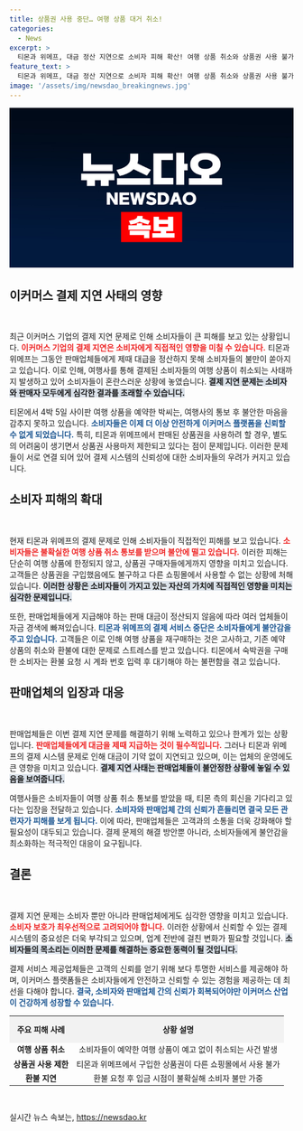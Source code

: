 ```yaml
---
title: 상품권 사용 중단… 여행 상품 대거 취소!
categories:
  - News
excerpt: >
  티몬과 위메프, 대금 정산 지연으로 소비자 피해 확산! 여행 상품 취소와 상품권 사용 불가로 휴가철 혼란 가중. 이커머스 플랫폼의 신뢰가 무너지고 있다. 해법은? 클릭해 확인하세요!
feature_text: >
  티몬과 위메프, 대금 정산 지연으로 소비자 피해 확산! 여행 상품 취소와 상품권 사용 불가로 휴가철 혼란 가중. 이커머스 플랫폼의 신뢰가 무너지고 있다. 해법은? 클릭해 확인하세요!
image: '/assets/img/newsdao_breakingnews.jpg'
---
```


<p><img src="/assets/img/newsdao_breakingnews.jpg" alt="bookingtag 속보" /></p>

<h2 data-ke-size="size26">이커머스 결제 지연 사태의 영향</h2>

<p data-ke-size="size16">&nbsp;</p>

<p>최근 이커머스 기업의 결제 지연 문제로 인해 소비자들이 큰 피해를 보고 있는 상황입니다. <b><span style="color: #ee2323;">이커머스 기업의 결제 지연은 소비자에게 직접적인 영향을 미칠 수 있습니다.</span></b> 티몬과 위메프는 그동안 판매업체들에게 제때 대급을 정산하지 못해 소비자들의 불만이 쏟아지고 있습니다. 이로 인해, 여행사를 통해 결제된 소비자들의 여행 상품이 취소되는 사태까지 발생하고 있어 소비자들이 혼란스러운 상황에 놓였습니다. <b><span style="background-color: #21538527;">결제 지연 문제는 소비자와 판매자 모두에게 심각한 결과를 초래할 수 있습니다.</span></b> </p>

<p>티몬에서 4박 5일 사이판 여행 상품을 예약한 박씨는, 여행사의 통보 후 불안한 마음을 감추지 못하고 있습니다. <b><span style="color: #1a5490;">소비자들은 이제 더 이상 안전하게 이커머스 플랫폼을 신뢰할 수 없게 되었습니다.</span></b> 특히, 티몬과 위메프에서 판매된 상품권을 사용하려 할 경우, 별도의 어려움이 생기면서 상품권 사용마저 제한되고 있다는 점이 문제입니다. 이러한 문제들이 서로 연결 되어 있어 결제 시스템의 신뢰성에 대한 소비자들의 우려가 커지고 있습니다. </p>

<h2 data-ke-size="size26">소비자 피해의 확대</h2>

<p data-ke-size="size16">&nbsp;</p>

<p>현재 티몬과 위메프의 결제 문제로 인해 소비자들이 직접적인 피해를 보고 있습니다. <b><span style="color: #ee2323;">소비자들은 불확실한 여행 상품 취소 통보를 받으며 불안에 떨고 있습니다.</span></b> 이러한 피해는 단순히 여행 상품에 한정되지 않고, 상품권 구매자들에게까지 영향을 미치고 있습니다. 고객들은 상품권을 구입했음에도 불구하고 다른 쇼핑몰에서 사용할 수 없는 상황에 처해있습니다. <b><span style="background-color: #21538527;">이러한 상황은 소비자들이 가지고 있는 자산의 가치에 직접적인 영향을 미치는 심각한 문제입니다.</span></b></p>

<p>또한, 판매업체들에게 지급해야 하는 판매 대금이 정산되지 않음에 따라 여러 업체들이 자금 경색에 빠져있습니다. <b><span style="color: #1a5490;">티몬과 위메프의 결제 서비스 중단은 소비자들에게 불안감을 주고 있습니다.</span></b> 고객들은 이로 인해 여행 상품을 재구매하는 것은 고사하고, 기존 예약 상품의 취소와 환불에 대한 문제로 스트레스를 받고 있습니다. 티몬에서 숙박권을 구매한 소비자는 환불 요청 시 계좌 번호 입력 후 대기해야 하는 불편함을 겪고 있습니다. </p>

<h2 data-ke-size="size26">판매업체의 입장과 대응</h2>

<p data-ke-size="size16">&nbsp;</p>

<p>판매업체들은 이번 결제 지연 문제를 해결하기 위해 노력하고 있으나 한계가 있는 상황입니다. <b><span style="color: #ee2323;">판매업체들에게 대금을 제때 지급하는 것이 필수적입니다.</span></b> 그러나 티몬과 위메프의 결제 시스템 문제로 인해 대금이 기약 없이 지연되고 있으며, 이는 업체의 운영에도 큰 영향을 미치고 있습니다. <b><span style="background-color: #21538527;">결제 지연 사태는 판매업체들이 불안정한 상황에 놓일 수 있음을 보여줍니다.</span></b> </p>

<p>여행사들은 소비자들이 여행 상품 취소 통보를 받았을 때, 티몬 측의 회신을 기다리고 있다는 입장을 전달하고 있습니다. <b><span style="color: #1a5490;">소비자와 판매업체 간의 신뢰가 흔들리면 결국 모든 관련자가 피해를 보게 됩니다.</span></b> 이에 따라, 판매업체들은 고객과의 소통을 더욱 강화해야 할 필요성이 대두되고 있습니다. 결제 문제의 해결 방안뿐 아니라, 소비자들에게 불안감을 최소화하는 적극적인 대응이 요구됩니다.</p>

<h2 data-ke-size="size26">결론</h2>

<p data-ke-size="size16">&nbsp;</p>

<p>결제 지연 문제는 소비자 뿐만 아니라 판매업체에게도 심각한 영향을 미치고 있습니다. <b><span style="color: #ee2323;">소비자 보호가 최우선적으로 고려되어야 합니다.</span></b> 이러한 상황에서 신뢰할 수 있는 결제 시스템의 중요성은 더욱 부각되고 있으며, 업계 전반에 걸친 변화가 필요할 것입니다. <b><span style="background-color: #21538527;">소비자들의 목소리는 이러한 문제를 해결하는 중요한 동력이 될 것입니다.</span></b> </p>

<p>결제 서비스 제공업체들은 고객의 신뢰를 얻기 위해 보다 투명한 서비스를 제공해야 하며, 이커머스 플랫폼들은 소비자들에게 안전하고 신뢰할 수 있는 경험을 제공하는 데 최선을 다해야 합니다. <b><span style="color: #1a5490;">결국, 소비자와 판매업체 간의 신뢰가 회복되어야만 이커머스 산업이 건강하게 성장할 수 있습니다.</span></b></p>

<table style="width:100%; border-collapse:collapse;">
<tr>
    <th style="text-align: center; height: 40px; background-color: #f2f2f2;">주요 피해 사례</th>
    <th style="text-align: center; height: 40px; background-color: #f2f2f2;">상황 설명</th>
</tr>
<tr>
    <td style="text-align: center; height: 17px;"><b>여행 상품 취소</b></td>
    <td style="text-align: center; height: 17px;">소비자들이 예약한 여행 상품이 예고 없이 취소되는 사건 발생</td>
</tr>
<tr>
    <td style="text-align: center; height: 17px;"><b>상품권 사용 제한</b></td>
    <td style="text-align: center; height: 17px;">티몬과 위메프에서 구입한 상품권이 다른 쇼핑몰에서 사용 불가</td>
</tr>
<tr>
    <td style="text-align: center; height: 17px;"><b>환불 지연</b></td>
    <td style="text-align: center; height: 17px;">환불 요청 후 입금 시점이 불확실해 소비자 불만 가중</td>
</tr>
</table>

<p data-ke-size="size16">&nbsp;</p>
실시간 뉴스 속보는, <a href="https://newsdao.kr" rel="dofollow">https://newsdao.kr</a>


